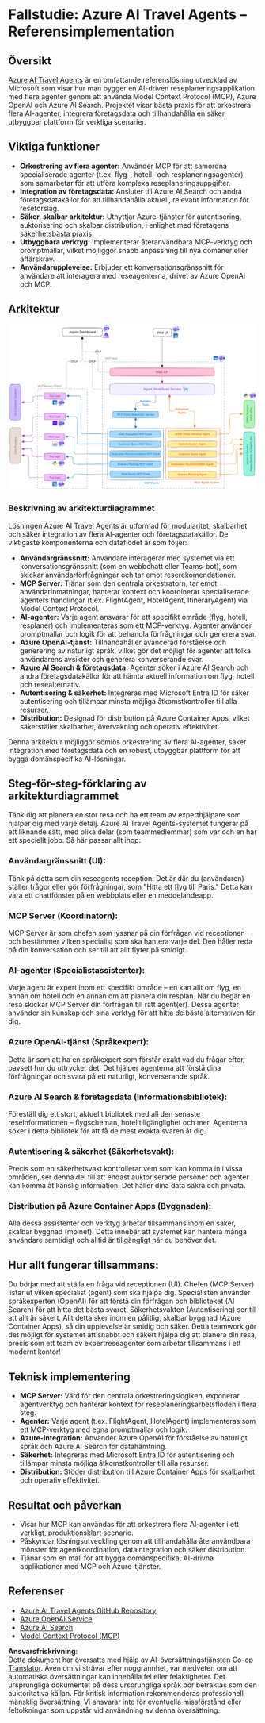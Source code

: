 <!--
CO_OP_TRANSLATOR_METADATA:
{
  "original_hash": "b6b1bc868efed4cf02c52f8deada559d",
  "translation_date": "2025-05-17T17:29:20+00:00",
  "source_file": "09-CaseStudy/Readme.md",
  "language_code": "sv"
}
-->
# Fallstudie: Azure AI Travel Agents – Referensimplementation

## Översikt

[Azure AI Travel Agents](https://github.com/Azure-Samples/azure-ai-travel-agents) är en omfattande referenslösning utvecklad av Microsoft som visar hur man bygger en AI-driven reseplaneringsapplikation med flera agenter genom att använda Model Context Protocol (MCP), Azure OpenAI och Azure AI Search. Projektet visar bästa praxis för att orkestrera flera AI-agenter, integrera företagsdata och tillhandahålla en säker, utbyggbar plattform för verkliga scenarier.

## Viktiga funktioner
- **Orkestrering av flera agenter:** Använder MCP för att samordna specialiserade agenter (t.ex. flyg-, hotell- och resplaneringsagenter) som samarbetar för att utföra komplexa reseplaneringsuppgifter.
- **Integration av företagsdata:** Ansluter till Azure AI Search och andra företagsdatakällor för att tillhandahålla aktuell, relevant information för reseförslag.
- **Säker, skalbar arkitektur:** Utnyttjar Azure-tjänster för autentisering, auktorisering och skalbar distribution, i enlighet med företagens säkerhetsbästa praxis.
- **Utbyggbara verktyg:** Implementerar återanvändbara MCP-verktyg och promptmallar, vilket möjliggör snabb anpassning till nya domäner eller affärskrav.
- **Användarupplevelse:** Erbjuder ett konversationsgränssnitt för användare att interagera med reseagenterna, drivet av Azure OpenAI och MCP.

## Arkitektur
![Arkitektur](https://github.com/Azure-Samples/azure-ai-travel-agents/blob/main/docs/ai-travel-agents-architecture-diagram.png)

### Beskrivning av arkitekturdiagrammet

Lösningen Azure AI Travel Agents är utformad för modularitet, skalbarhet och säker integration av flera AI-agenter och företagsdatakällor. De viktigaste komponenterna och dataflödet är som följer:

- **Användargränssnitt:** Användare interagerar med systemet via ett konversationsgränssnitt (som en webbchatt eller Teams-bot), som skickar användarförfrågningar och tar emot reserekomendationer.
- **MCP Server:** Tjänar som den centrala orkestratorn, tar emot användarinmatningar, hanterar kontext och koordinerar specialiserade agenters handlingar (t.ex. FlightAgent, HotelAgent, ItineraryAgent) via Model Context Protocol.
- **AI-agenter:** Varje agent ansvarar för ett specifikt område (flyg, hotell, resplaner) och implementeras som ett MCP-verktyg. Agenter använder promptmallar och logik för att behandla förfrågningar och generera svar.
- **Azure OpenAI-tjänst:** Tillhandahåller avancerad förståelse och generering av naturligt språk, vilket gör det möjligt för agenter att tolka användarens avsikter och generera konverserande svar.
- **Azure AI Search & företagsdata:** Agenter söker i Azure AI Search och andra företagsdatakällor för att hämta aktuell information om flyg, hotell och resealternativ.
- **Autentisering & säkerhet:** Integreras med Microsoft Entra ID för säker autentisering och tillämpar minsta möjliga åtkomstkontroller till alla resurser.
- **Distribution:** Designad för distribution på Azure Container Apps, vilket säkerställer skalbarhet, övervakning och operativ effektivitet.

Denna arkitektur möjliggör sömlös orkestrering av flera AI-agenter, säker integration med företagsdata och en robust, utbyggbar plattform för att bygga domänspecifika AI-lösningar.

## Steg-för-steg-förklaring av arkitekturdiagrammet
Tänk dig att planera en stor resa och ha ett team av experthjälpare som hjälper dig med varje detalj. Azure AI Travel Agents-systemet fungerar på ett liknande sätt, med olika delar (som teammedlemmar) som var och en har ett speciellt jobb. Så här passar allt ihop:

### Användargränssnitt (UI):
Tänk på detta som din reseagents reception. Det är där du (användaren) ställer frågor eller gör förfrågningar, som "Hitta ett flyg till Paris." Detta kan vara ett chattfönster på en webbplats eller en meddelandeapp.

### MCP Server (Koordinatorn):
MCP Server är som chefen som lyssnar på din förfrågan vid receptionen och bestämmer vilken specialist som ska hantera varje del. Den håller reda på din konversation och ser till att allt flyter på smidigt.

### AI-agenter (Specialistassistenter):
Varje agent är expert inom ett specifikt område – en kan allt om flyg, en annan om hotell och en annan om att planera din resplan. När du begär en resa skickar MCP Server din förfrågan till rätt agent(er). Dessa agenter använder sin kunskap och sina verktyg för att hitta de bästa alternativen för dig.

### Azure OpenAI-tjänst (Språkexpert):
Detta är som att ha en språkexpert som förstår exakt vad du frågar efter, oavsett hur du uttrycker det. Det hjälper agenterna att förstå dina förfrågningar och svara på ett naturligt, konverserande språk.

### Azure AI Search & företagsdata (Informationsbibliotek):
Föreställ dig ett stort, aktuellt bibliotek med all den senaste reseinformationen – flygscheman, hotelltillgänglighet och mer. Agenterna söker i detta bibliotek för att få de mest exakta svaren åt dig.

### Autentisering & säkerhet (Säkerhetsvakt):
Precis som en säkerhetsvakt kontrollerar vem som kan komma in i vissa områden, ser denna del till att endast auktoriserade personer och agenter kan komma åt känslig information. Det håller dina data säkra och privata.

### Distribution på Azure Container Apps (Byggnaden):
Alla dessa assistenter och verktyg arbetar tillsammans inom en säker, skalbar byggnad (molnet). Detta innebär att systemet kan hantera många användare samtidigt och alltid är tillgängligt när du behöver det.

## Hur allt fungerar tillsammans:

Du börjar med att ställa en fråga vid receptionen (UI).
Chefen (MCP Server) listar ut vilken specialist (agent) som ska hjälpa dig.
Specialisten använder språkexperten (OpenAI) för att förstå din förfrågan och biblioteket (AI Search) för att hitta det bästa svaret.
Säkerhetsvakten (Autentisering) ser till att allt är säkert.
Allt detta sker inom en pålitlig, skalbar byggnad (Azure Container Apps), så din upplevelse är smidig och säker.
Detta teamwork gör det möjligt för systemet att snabbt och säkert hjälpa dig att planera din resa, precis som ett team av expertreseagenter som arbetar tillsammans i ett modernt kontor!

## Teknisk implementering
- **MCP Server:** Värd för den centrala orkestreringslogiken, exponerar agentverktyg och hanterar kontext för reseplaneringsarbetsflöden i flera steg.
- **Agenter:** Varje agent (t.ex. FlightAgent, HotelAgent) implementeras som ett MCP-verktyg med egna promptmallar och logik.
- **Azure-integration:** Använder Azure OpenAI för förståelse av naturligt språk och Azure AI Search för datahämtning.
- **Säkerhet:** Integreras med Microsoft Entra ID för autentisering och tillämpar minsta möjliga åtkomstkontroller till alla resurser.
- **Distribution:** Stöder distribution till Azure Container Apps för skalbarhet och operativ effektivitet.

## Resultat och påverkan
- Visar hur MCP kan användas för att orkestrera flera AI-agenter i ett verkligt, produktionsklart scenario.
- Påskyndar lösningsutveckling genom att tillhandahålla återanvändbara mönster för agentkoordination, dataintegration och säker distribution.
- Tjänar som en mall för att bygga domänspecifika, AI-drivna applikationer med MCP och Azure-tjänster.

## Referenser
- [Azure AI Travel Agents GitHub Repository](https://github.com/Azure-Samples/azure-ai-travel-agents)
- [Azure OpenAI Service](https://azure.microsoft.com/en-us/products/ai-services/openai-service/)
- [Azure AI Search](https://azure.microsoft.com/en-us/products/ai-services/ai-search/)
- [Model Context Protocol (MCP)](https://modelcontextprotocol.io/)

**Ansvarsfriskrivning**:  
Detta dokument har översatts med hjälp av AI-översättningstjänsten [Co-op Translator](https://github.com/Azure/co-op-translator). Även om vi strävar efter noggrannhet, var medveten om att automatiska översättningar kan innehålla fel eller felaktigheter. Det ursprungliga dokumentet på dess ursprungliga språk bör betraktas som den auktoritativa källan. För kritisk information rekommenderas professionell mänsklig översättning. Vi ansvarar inte för eventuella missförstånd eller feltolkningar som uppstår vid användning av denna översättning.